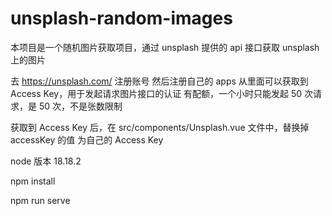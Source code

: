 # unsplash-random-images

本项目是一个随机图片获取项目，通过 unsplash 提供的 api 接口获取 unsplash 上的图片

去 https://unsplash.com/ 注册账号
然后注册自己的 apps
从里面可以获取到 Access Key，用于发起请求图片接口的认证
有配额，一个小时只能发起 50 次请求，是 50 次，不是张数限制

获取到 Access Key 后，在 src/components/Unsplash.vue 文件中，替换掉 accessKey 的值 为自己的 Access Key

node 版本 18.18.2

npm install

npm run serve
